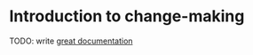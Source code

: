 # Introduction to change-making

TODO: write [great documentation](http://jacobian.org/writing/great-documentation/what-to-write/)
